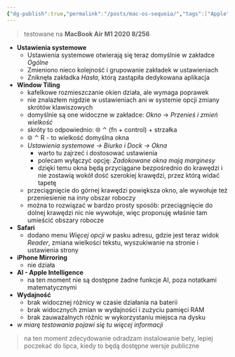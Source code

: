 ```yaml
---
{"dg-publish":true,"permalink":"/posts/mac-os-sequoia/","tags":["Apple"],"updated":"2024-06-12"}
---
```



> testowane na **MacBook Air M1 2020 8/256**

- **Ustawienia systemowe**
	- Ustawienia systemowe otwierają się teraz domyślnie w zakładce *Ogólne*
	- Zmieniono nieco kolejność i grupowanie zakładek w ustawieniach
	- Zniknęła zakładka *Hasła*, którą zastąpiła dedykowana aplikacja
- **Window Tiling**
	- kafelkowe rozmieszczanie okien działa, ale wymaga poprawek
	- nie znalazłem nigdzie w ustawieniach ani w systemie opcji zmiany skrótów klawiszowych
	- domyślnie są one widoczne w zakładce: *Okno* → *Przenieś i zmień wielkość*
	- skróty to odpowiednio: 🌐 ⌃ (fn + control) + strzałka
	- 🌐 ⌃ R - to wielkość domyślna okna
	- *Ustawienia systemowe → Biurko i Dock → Okna*
		- warto tu zajrzeć i dostosować ustawienia
		- polecam wyłączyć opcję: *Zadokowane okna mają marginesy*
		- dzięki temu okna będą przyciągane bezpośrednio do krawędzi i nie zostawią wokół dość szerokiej krawędzi, przez którą widać tapetę
	- przeciągnięcie do górnej krawędzi powiększa okno, ale wywołuje też przeniesienie na inny obszar roboczy
	- można to rozwiązać w bardzo prosty sposób: przeciągnięcie do dolnej krawędzi nic nie wywołuje, więc proponuję właśnie tam umieścić obszary robocze
- **Safari**
	- dodano menu *Więcej opcji* w pasku adresu, gdzie jest teraz widok *Reader*, zmiana wielkości tekstu, wyszukiwanie na stronie i ustawienia strony
- **iPhone Mirroring**
	- nie działa
- **AI - Apple Intelligence**
	- na ten moment nie są dostępne żadne funkcje AI, poza notatkami matematycznymi
- **Wydajność**
	- brak widocznej różnicy w czasie działania na baterii
	- brak widocznych zmian w wydajności i zużyciu pamięci RAM
	- brak zauważalnych różnic w wykorzystaniu miejsca na dysku
- *w miarę testowania pojawi się tu więcej informacji*

> na ten moment zdecydowanie odradzam instalowanie bety, lepiej poczekać do lipca, kiedy to będą dostępne wersje publiczne
